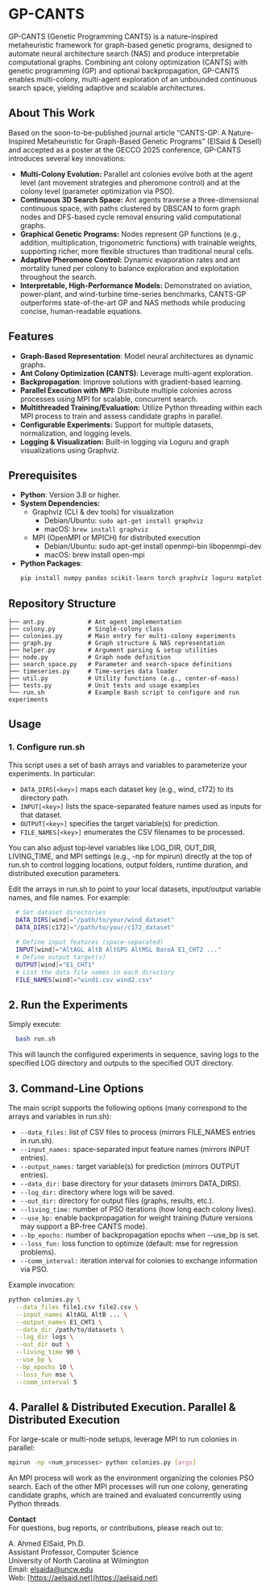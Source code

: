 # GP-CANTS

GP-CANTS (Genetic Programming CANTS) is a nature-inspired metaheuristic framework for graph-based genetic programs, designed to automate neural architecture search (NAS) and produce interpretable computational graphs. Combining ant colony optimization (CANTS) with genetic programming (GP) and optional backpropagation, GP-CANTS enables multi-colony, multi-agent exploration of an unbounded continuous search space, yielding adaptive and scalable architectures.

## About This Work
Based on the soon-to-be-published journal article “CANTS-GP: A Nature-Inspired Metaheuristic for Graph-Based Genetic Programs” (ElSaid & Desell) and accepted as a poster at the GECCO 2025 conference, GP-CANTS introduces several key innovations:

  - **Multi-Colony Evolution:** Parallel ant colonies evolve both at the agent level (ant movement strategies and pheromone control) and at the colony level (parameter optimization via PSO).
  - **Continuous 3D Search Space:** Ant agents traverse a three-dimensional continuous space, with paths clustered by DBSCAN to form graph nodes and DFS-based cycle removal ensuring valid computational graphs.
  - **Graphical Genetic Programs:** Nodes represent GP functions (e.g., addition, multiplication, trigonometric functions) with trainable weights, supporting richer, more flexible structures than traditional neural cells.
  - **Adaptive Pheromone Control:** Dynamic evaporation rates and ant mortality tuned per colony to balance exploration and exploitation throughout the search.
  - **Interpretable, High-Performance Models:** Demonstrated on aviation, power-plant, and wind-turbine time-series benchmarks, CANTS-GP outperforms state-of-the-art GP and NAS methods while producing concise, human-readable equations.

## Features
  - **Graph-Based Representation**: Model neural architectures as dynamic graphs.  
  - **Ant Colony Optimization (CANTS)**: Leverage multi-agent exploration.  
  - **Backpropagation**: Improve solutions with gradient-based learning.  
  - **Parallel Execution with MPI:** Distribute multiple colonies across processes using MPI for scalable, concurrent search.
  - **Multithreaded Training/Evaluation:** Utilize Python threading within each MPI process to train and assess candidate graphs in parallel.
  - **Configurable Experiments:** Support for multiple datasets, normalization, and logging levels.
  - **Logging & Visualization:** Built-in logging via Loguru and graph visualizations using Graphviz.



## Prerequisites

- **Python**: Version 3.8 or higher.  
- **System Dependencies:**
    - Graphviz (CLI & dev tools) for visualization
        - Debian/Ubuntu: `sudo apt-get install graphviz`
        - macOS: `brew install graphviz`
    - MPI (OpenMPI or MPICH) for distributed execution
        - Debian/Ubuntu: sudo apt-get install openmpi-bin libopenmpi-dev
        - macOS: brew install open-mpi
- **Python Packages**:  
  ```bash
  pip install numpy pandas scikit-learn torch graphviz loguru matplotlib
  ```
  

## Repository Structure


    ├── ant.py            # Ant agent implementation
    ├── colony.py         # Single-colony class
    ├── colonies.py       # Main entry for multi-colony experiments
    ├── graph.py          # Graph structure & NAS representation
    ├── helper.py         # Argument parsing & setup utilities
    ├── node.py           # Graph node definition
    ├── search_space.py   # Parameter and search-space definitions
    ├── timeseries.py     # Time-series data loader
    ├── util.py           # Utility functions (e.g., center-of-mass)
    ├── tests.py          # Unit tests and usage examples
    └── run.sh            # Example Bash script to configure and run experiments


## Usage
### 1. Configure run.sh

This script uses a set of bash arrays and variables to parameterize your experiments. In particular:

- `DATA_DIRS[<key>]` maps each dataset key (e.g., wind, c172) to its directory path.
- `INPUT[<key>]` lists the space-separated feature names used as inputs for that dataset.
- `OUTPUT[<key>]` specifies the target variable(s) for prediction.
- `FILE_NAMES[<key>]` enumerates the CSV filenames to be processed.

You can also adjust top‑level variables like LOG_DIR, OUT_DIR, LIVING_TIME, and MPI settings (e.g., -np for mpirun) directly at the top of run.sh to control logging locations, output folders, runtime duration, and distributed execution parameters.

Edit the arrays in run.sh to point to your local datasets, input/output variable names, and file names. For example:

  ```bash
    # Set dataset directories
    DATA_DIRS[wind]="/path/to/your/wind_dataset"
    DATA_DIRS[c172]="/path/to/your/c172_dataset"
    
    # Define input features (space-separated)
    INPUT[wind]="AltAGL AltB AltGPS AltMSL BaroA E1_CHT2 ..."
    # Define output target(s)
    OUTPUT[wind]="E1_CHT1"
    # List the data file names in each directory
    FILE_NAMES[wind]="wind1.csv wind2.csv"
```
## 2. Run the Experiments

Simply execute:

```bash
  bash run.sh
```

This will launch the configured experiments in sequence, saving logs to the specified LOG directory and outputs to the specified OUT directory.

## 3. Command-Line Options

The main script supports the following options (many correspond to the arrays and variables in run.sh):

- `--data_files:` list of CSV files to process (mirrors FILE_NAMES entries in run.sh).
- `--input_names:` space-separated input feature names (mirrors INPUT entries).
- `--output_names:` target variable(s) for prediction (mirrors OUTPUT entries).
- `--data_dir:` base directory for your datasets (mirrors DATA_DIRS).
- `--log_dir:` directory where logs will be saved.
- `--out_dir:` directory for output files (graphs, results, etc.).
- `--living_time:` number of PSO iterations (how long each colony lives).
- `--use_bp:` enable backpropagation for weight training (future versions may support a BP-free CANTS mode).
- `--bp_epochs:` number of backpropagation epochs when --use_bp is set.
- `--loss_fun:` loss function to optimize (default: mse for regression problems).
- `--comm_interval:` iteration interval for colonies to exchange information via PSO.

Example invocation:

```bash
python colonies.py \
  --data_files file1.csv file2.csv \
  --input_names AltAGL AltB ... \
  --output_names E1_CHT1 \
  --data_dir /path/to/datasets \
  --log_dir logs \
  --out_dir out \
  --living_time 90 \
  --use_bp \
  --bp_epochs 10 \
  --loss_fun mse \
  --comm_interval 5
```

## 4. Parallel & Distributed Execution. Parallel & Distributed Execution

For large-scale or multi-node setups, leverage MPI to run colonies in parallel:

```bash
mpirun -np <num_processes> python colonies.py [args]
```


An MPI process will work as the environment organizing the colonies PSO search. Each of the other MPI processes will run one colony, generating candidate graphs, which are trained and evaluated concurrently using Python threads.

**Contact**  
For questions, bug reports, or contributions, please reach out to:  

A. Ahmed ElSaid, Ph.D.  
Assistant Professor, Computer Science  
University of North Carolina at Wilmington  
Email: [elsaida@uncw.edu](mailto:elsaida@uncw.edu)  
Web: [https://aelsaid.net](https://aelsaid.net)  
